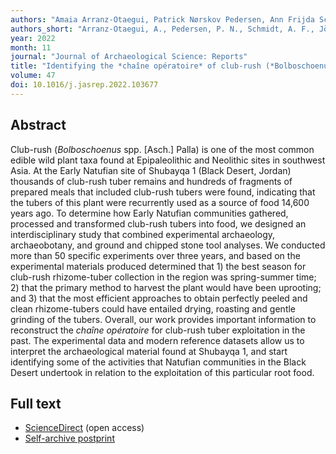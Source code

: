 ```yaml
---
authors: "Amaia Arranz-Otaegui, Patrick Nørskov Pedersen, Ann Frijda Schmidt, Anne Jörgensen-Lindahl, Joe Roe, Johan Villemoes, George Alexis Pantos, and Kathryn Killackey"
authors_short: "Arranz-Otaegui, A., Pedersen, P. N., Schmidt, A. F., Jörgensen-Lindahl, A., Roe, J., Villemoes, J., Pantos, G. A., & Killackey, K."
year: 2022
month: 11
journal: "Journal of Archaeological Science: Reports"
title: "Identifying the *chaîne opératoire* of club-rush (*Bolboschoenus glaucus* [Lam.] S.G.Sm) tuber exploitation during the Early Natufian in the Black Desert (northeastern Jordan)"
volume: 47
doi: 10.1016/j.jasrep.2022.103677
---
```


## Abstract

Club-rush (*Bolboschoenus* spp. [Asch.] Palla) is one of the most common edible wild plant taxa found at Epipaleolithic and Neolithic sites in southwest Asia. At the Early Natufian site of Shubayqa 1 (Black Desert, Jordan) thousands of club-rush tuber remains and hundreds of fragments of prepared meals that included club-rush tubers were found, indicating that the tubers of this plant were recurrently used as a source of food 14,600 years ago. To determine how Early Natufian communities gathered, processed and transformed club-rush tubers into food, we designed an interdisciplinary study that combined experimental archaeology, archaeobotany, and ground and chipped stone tool analyses. We conducted more than 50 specific experiments over three years, and based on the experimental materials produced determined that 1) the best season for club-rush rhizome-tuber collection in the region was spring-summer time; 2) that the primary method to harvest the plant would have been uprooting; and 3) that the most efficient approaches to obtain perfectly peeled and clean rhizome-tubers could have entailed drying, roasting and gentle grinding of the tubers. Overall, our work provides important information to reconstruct the *chaîne opératoire* for club-rush tuber exploitation in the past. The experimental data and modern reference datasets allow us to interpret the archaeological material found at Shubayqa 1, and start identifying some of the activities that Natufian communities in the Black Desert undertook in relation to the exploitation of this particular root food.

## Full text

* [ScienceDirect](https://www.sciencedirect.com/science/article/pii/S2352409X22003406) (open access)
* [Self-archive postprint](/pdf/Arranz-Otaegui_et_al_2022.pdf)

